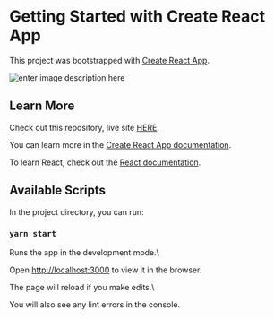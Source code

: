 # Getting Started with Create React App

This project was bootstrapped with
[Create React App](https://github.com/facebook/create-react-app).

![enter image description here](https://i.imgur.com/BLsmwnF.jpg)

## Learn More

Check out this repository, live site
[HERE](https://adamhorvath-portfolio2022.netlify.app/).

You can learn more in the
[Create React App documentation](https://facebook.github.io/create-react-app/docs/getting-started).

To learn React, check out the [React documentation](https://reactjs.org/).

## Available Scripts

In the project directory, you can run:

### `yarn start`

Runs the app in the development mode.\

Open [http://localhost:3000](http://localhost:3000) to view it in the browser.

The page will reload if you make edits.\

You will also see any lint errors in the console.
